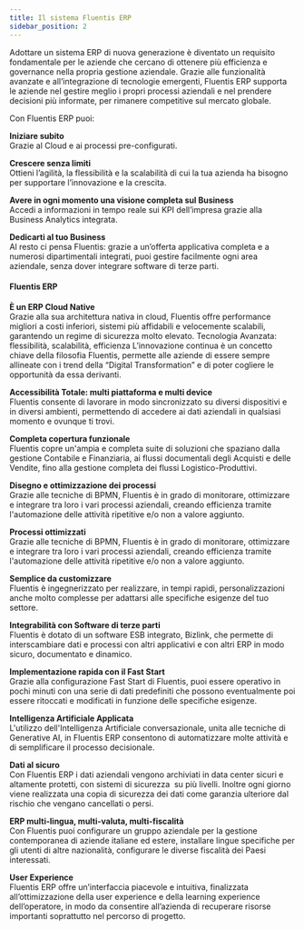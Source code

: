 ```yaml
---
title: Il sistema Fluentis ERP
sidebar_position: 2
---
```


Adottare un sistema ERP di nuova generazione è diventato un requisito fondamentale per le aziende che cercano di ottenere più efficienza e governance nella propria gestione aziendale. Grazie alle funzionalità avanzate e all’integrazione di tecnologie emergenti, Fluentis ERP supporta le aziende nel gestire meglio i propri processi aziendali e nel prendere decisioni più informate, per rimanere competitive sul mercato globale.

Con Fluentis ERP puoi:

**Iniziare subito**  
Grazie al Cloud e ai processi pre-configurati.


**Crescere senza limiti**  
Ottieni l’agilità, la flessibilità e la scalabilità di cui la tua azienda ha bisogno per supportare l’innovazione e la crescita.

**Avere in ogni momento una visione completa sul Business**  
Accedi a informazioni in tempo reale sui KPI dell’impresa grazie alla Business Analytics integrata.


**Dedicarti al tuo Business**  
Al resto ci pensa Fluentis: grazie a un’offerta applicativa completa e a numerosi dipartimentali integrati, puoi gestire facilmente ogni area aziendale, senza dover integrare software di terze parti.


#### Fluentis ERP  

**È un ERP Cloud Native**  
Grazie alla sua architettura nativa in cloud, Fluentis offre performance migliori a costi inferiori, sistemi più affidabili e velocemente scalabili, garantendo un regime di sicurezza molto elevato.
Tecnologia Avanzata: flessibilità, scalabilità, efficienza
L’innovazione continua è un concetto chiave della filosofia Fluentis, permette alle aziende di essere sempre allineate con i trend della “Digital Transformation” e di poter cogliere le opportunità da essa derivanti.

**Accessibilità Totale: multi piattaforma e multi device**  
Fluentis consente di lavorare in modo sincronizzato su diversi dispositivi e in diversi ambienti, permettendo di accedere ai dati aziendali in qualsiasi momento e ovunque ti trovi.
 
**Completa copertura funzionale**  
Fluentis copre un'ampia e completa suite di soluzioni che spaziano dalla gestione Contabile e Finanziaria, ai flussi documentali degli Acquisti e delle Vendite, fino alla gestione completa dei flussi Logistico-Produttivi.

**Disegno e ottimizzazione dei processi**  
Grazie alle tecniche di BPMN, Fluentis è in grado di monitorare, ottimizzare e integrare tra loro i vari processi aziendali, creando efficienza tramite l'automazione delle attività ripetitive e/o non a valore aggiunto.

**Processi ottimizzati**  
Grazie alle tecniche di BPMN, Fluentis è in grado di monitorare, ottimizzare e integrare tra loro i vari processi aziendali, creando efficienza tramite l'automazione delle attività ripetitive e/o non a valore aggiunto.

**Semplice da customizzare**  
Fluentis è ingegnerizzato per realizzare, in tempi rapidi, personalizzazioni anche molto complesse per adattarsi alle specifiche esigenze del tuo settore.

**Integrabilità con Software di terze parti**  
Fluentis è dotato di un software ESB integrato, Bizlink, che permette di interscambiare dati e processi con altri applicativi e con altri ERP in modo sicuro, documentato e dinamico.

**Implementazione rapida con il Fast Start**  
Grazie alla configurazione Fast Start di Fluentis, puoi essere operativo in pochi minuti con una serie di dati predefiniti che possono eventualmente poi essere ritoccati e modificati in funzione delle specifiche esigenze.

**Intelligenza Artificiale Applicata**  
L'utilizzo dell'Intelligenza Artificiale conversazionale, unita alle tecniche di Generative AI, in Fluentis ERP consentono di automatizzare molte attività e di semplificare il processo decisionale.
 
**Dati al sicuro**  
Con Fluentis ERP i dati aziendali vengono archiviati in data center sicuri e altamente protetti, con sistemi di sicurezza  su più livelli. Inoltre ogni giorno viene realizzata una copia di sicurezza dei dati come garanzia ulteriore dal rischio che vengano cancellati o persi.

**ERP multi-lingua, multi-valuta, multi-fiscalità**  
Con Fluentis puoi configurare un gruppo aziendale per la gestione contemporanea di aziende italiane ed estere, installare lingue specifiche per gli utenti di altre nazionalità, configurare le diverse fiscalità dei Paesi interessati.

**User Experience**  
Fluentis ERP offre un’interfaccia piacevole e intuitiva, finalizzata all’ottimizzazione della user experience e della learning experience dell’operatore, in modo da consentire all’azienda di recuperare risorse importanti soprattutto nel percorso di progetto.